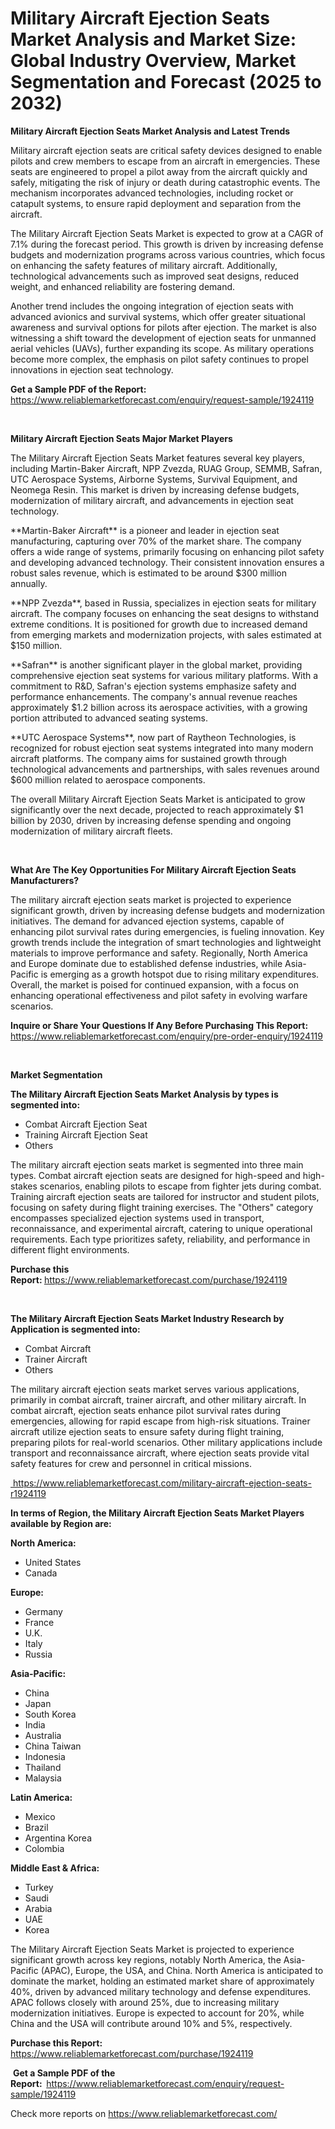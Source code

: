 <p><h1>Military Aircraft Ejection Seats Market Analysis and Market Size: Global Industry Overview, Market Segmentation and Forecast (2025 to 2032)</h1></p><p><strong>Military Aircraft Ejection Seats Market Analysis and Latest Trends</strong></p>
<p><p>Military aircraft ejection seats are critical safety devices designed to enable pilots and crew members to escape from an aircraft in emergencies. These seats are engineered to propel a pilot away from the aircraft quickly and safely, mitigating the risk of injury or death during catastrophic events. The mechanism incorporates advanced technologies, including rocket or catapult systems, to ensure rapid deployment and separation from the aircraft.</p><p>The Military Aircraft Ejection Seats Market is expected to grow at a CAGR of 7.1% during the forecast period. This growth is driven by increasing defense budgets and modernization programs across various countries, which focus on enhancing the safety features of military aircraft. Additionally, technological advancements such as improved seat designs, reduced weight, and enhanced reliability are fostering demand. </p><p>Another trend includes the ongoing integration of ejection seats with advanced avionics and survival systems, which offer greater situational awareness and survival options for pilots after ejection. The market is also witnessing a shift toward the development of ejection seats for unmanned aerial vehicles (UAVs), further expanding its scope. As military operations become more complex, the emphasis on pilot safety continues to propel innovations in ejection seat technology.</p></p>
<p><strong>Get a Sample PDF of the Report:&nbsp;</strong> <a href="https://www.reliablemarketforecast.com/enquiry/request-sample/1924119?utm_campaign=3123&utm_medium=2&utm_source=Github&utm_content=ia&utm_term=28032025&utm_id=military-aircraft-ejection-seats">https://www.reliablemarketforecast.com/enquiry/request-sample/1924119</a></p>
<p>&nbsp;</p>
<p><strong>Military Aircraft Ejection Seats Major Market Players</strong></p>
<p><p>The Military Aircraft Ejection Seats Market features several key players, including Martin-Baker Aircraft, NPP Zvezda, RUAG Group, SEMMB, Safran, UTC Aerospace Systems, Airborne Systems, Survival Equipment, and Neomega Resin. This market is driven by increasing defense budgets, modernization of military aircraft, and advancements in ejection seat technology.</p><p>**Martin-Baker Aircraft** is a pioneer and leader in ejection seat manufacturing, capturing over 70% of the market share. The company offers a wide range of systems, primarily focusing on enhancing pilot safety and developing advanced technology. Their consistent innovation ensures a robust sales revenue, which is estimated to be around $300 million annually.</p><p>**NPP Zvezda**, based in Russia, specializes in ejection seats for military aircraft. The company focuses on enhancing the seat designs to withstand extreme conditions. It is positioned for growth due to increased demand from emerging markets and modernization projects, with sales estimated at $150 million.</p><p>**Safran** is another significant player in the global market, providing comprehensive ejection seat systems for various military platforms. With a commitment to R&D, Safran's ejection systems emphasize safety and performance enhancements. The company's annual revenue reaches approximately $1.2 billion across its aerospace activities, with a growing portion attributed to advanced seating systems.</p><p>**UTC Aerospace Systems**, now part of Raytheon Technologies, is recognized for robust ejection seat systems integrated into many modern aircraft platforms. The company aims for sustained growth through technological advancements and partnerships, with sales revenues around $600 million related to aerospace components.</p><p>The overall Military Aircraft Ejection Seats Market is anticipated to grow significantly over the next decade, projected to reach approximately $1 billion by 2030, driven by increasing defense spending and ongoing modernization of military aircraft fleets.</p></p>
<p>&nbsp;</p>
<p><strong>What Are The Key Opportunities For Military Aircraft Ejection Seats Manufacturers?</strong></p>
<p><p>The military aircraft ejection seats market is projected to experience significant growth, driven by increasing defense budgets and modernization initiatives. The demand for advanced ejection systems, capable of enhancing pilot survival rates during emergencies, is fueling innovation. Key growth trends include the integration of smart technologies and lightweight materials to improve performance and safety. Regionally, North America and Europe dominate due to established defense industries, while Asia-Pacific is emerging as a growth hotspot due to rising military expenditures. Overall, the market is poised for continued expansion, with a focus on enhancing operational effectiveness and pilot safety in evolving warfare scenarios.</p></p>
<p><strong>Inquire or Share Your Questions If Any Before Purchasing This Report:</strong> <a href="https://www.reliablemarketforecast.com/enquiry/pre-order-enquiry/1924119?utm_campaign=3123&utm_medium=2&utm_source=Github&utm_content=ia&utm_term=28032025&utm_id=military-aircraft-ejection-seats">https://www.reliablemarketforecast.com/enquiry/pre-order-enquiry/1924119</a></p>
<p>&nbsp;</p>
<p><strong>Market Segmentation</strong></p>
<p><strong>The Military Aircraft Ejection Seats Market Analysis by types is segmented into:</strong></p>
<p><ul><li>Combat Aircraft Ejection Seat</li><li>Training Aircraft Ejection Seat</li><li>Others</li></ul></p>
<p><p>The military aircraft ejection seats market is segmented into three main types. Combat aircraft ejection seats are designed for high-speed and high-stakes scenarios, enabling pilots to escape from fighter jets during combat. Training aircraft ejection seats are tailored for instructor and student pilots, focusing on safety during flight training exercises. The "Others" category encompasses specialized ejection systems used in transport, reconnaissance, and experimental aircraft, catering to unique operational requirements. Each type prioritizes safety, reliability, and performance in different flight environments.</p></p>
<p><strong>Purchase this Report:&nbsp;</strong><a href="https://www.reliablemarketforecast.com/purchase/1924119?utm_campaign=3123&utm_medium=2&utm_source=Github&utm_content=ia&utm_term=28032025&utm_id=military-aircraft-ejection-seats">https://www.reliablemarketforecast.com/purchase/1924119</a></p>
<p>&nbsp;</p>
<p><strong>The Military Aircraft Ejection Seats Market Industry Research by Application is segmented into:</strong></p>
<p><ul><li>Combat Aircraft</li><li>Trainer Aircraft</li><li>Others</li></ul></p>
<p><p>The military aircraft ejection seats market serves various applications, primarily in combat aircraft, trainer aircraft, and other military aircraft. In combat aircraft, ejection seats enhance pilot survival rates during emergencies, allowing for rapid escape from high-risk situations. Trainer aircraft utilize ejection seats to ensure safety during flight training, preparing pilots for real-world scenarios. Other military applications include transport and reconnaissance aircraft, where ejection seats provide vital safety features for crew and personnel in critical missions.</p></p>
<p><a href="https://www.reliablemarketforecast.com/military-aircraft-ejection-seats-r1924119?utm_campaign=3123&utm_medium=2&utm_source=Github&utm_content=ia&utm_term=28032025&utm_id=military-aircraft-ejection-seats">&nbsp;https://www.reliablemarketforecast.com/military-aircraft-ejection-seats-r1924119</a></p>
<p><strong>In terms of Region, the Military Aircraft Ejection Seats Market Players available by Region are:</strong></p>
<p>
    <p> <strong> North America: </strong>
        <ul>
            <li>United States</li>
            <li>Canada</li>
        </ul>
        </p> 
    <p> <strong> Europe: </strong>
        <ul>
            <li>Germany</li>
            <li>France</li>
            <li>U.K.</li>
            <li>Italy</li>
            <li>Russia</li>
        </ul>
        </p> 
    <p> <strong> Asia-Pacific: </strong>
        <ul>
            <li>China</li>
            <li>Japan</li>
            <li>South Korea</li>
            <li>India</li>
            <li>Australia</li>
            <li>China Taiwan</li>
            <li>Indonesia</li>
            <li>Thailand</li>
            <li>Malaysia</li>
        </ul>
        </p> 
    <p> <strong> Latin America: </strong>
        <ul>
            <li>Mexico</li>
            <li>Brazil</li>
            <li>Argentina Korea</li>
            <li>Colombia</li>
        </ul>
        </p> 
    <p> <strong> Middle East & Africa: </strong>
        <ul>
            <li>Turkey</li>
            <li>Saudi</li>
            <li>Arabia</li>
            <li>UAE</li>
            <li>Korea</li>
        </ul>
    </p>
    </p>
<p><p>The Military Aircraft Ejection Seats Market is projected to experience significant growth across key regions, notably North America, the Asia-Pacific (APAC), Europe, the USA, and China. North America is anticipated to dominate the market, holding an estimated market share of approximately 40%, driven by advanced military technology and defense expenditures. APAC follows closely with around 25%, due to increasing military modernization initiatives. Europe is expected to account for 20%, while China and the USA will contribute around 10% and 5%, respectively.</p></p>
<p><strong>Purchase this Report: </strong><a href="https://www.reliablemarketforecast.com/purchase/1924119?utm_campaign=3123&utm_medium=2&utm_source=Github&utm_content=ia&utm_term=28032025&utm_id=military-aircraft-ejection-seats">https://www.reliablemarketforecast.com/purchase/1924119</a></p>
<p>&nbsp;<strong>Get a Sample PDF of the Report:&nbsp;&nbsp;</strong><a href="https://www.reliablemarketforecast.com/enquiry/request-sample/1924119?utm_campaign=3123&utm_medium=2&utm_source=Github&utm_content=ia&utm_term=28032025&utm_id=military-aircraft-ejection-seats">https://www.reliablemarketforecast.com/enquiry/request-sample/1924119</a></p>
<p><strong></strong></p>
<p>Check more reports on <a href="https://www.reliablemarketforecast.com/?utm_campaign=3123&utm_medium=2&utm_source=Github&utm_content=ia&utm_term=28032025&utm_id=military-aircraft-ejection-seats">https://www.reliablemarketforecast.com/</a></p>